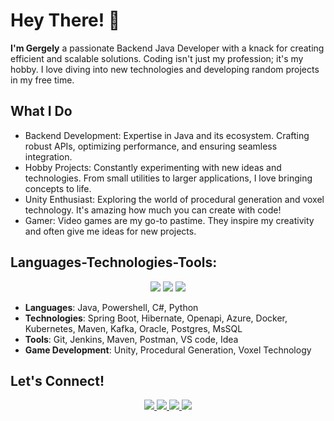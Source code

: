 # Hey There! 👋
**I'm Gergely** a passionate Backend Java Developer with a knack for creating efficient and scalable solutions. Coding isn't just my profession; it's my hobby. I love diving into new technologies and developing random projects in my free time.

## What I Do
- Backend Development: Expertise in Java and its ecosystem. Crafting robust APIs, optimizing performance, and ensuring seamless integration.
- Hobby Projects: Constantly experimenting with new ideas and technologies. From small utilities to larger applications, I love bringing concepts to life.
- Unity Enthusiast: Exploring the world of procedural generation and voxel technology. It's amazing how much you can create with code!
- Gamer: Video games are my go-to pastime. They inspire my creativity and often give me ideas for new projects.

## Languages-Technologies-Tools:
<div style="text-align: center;">
    <img src="https://skillicons.dev/icons?i=vscode,github,gitlab,git" />
    <img src="https://skillicons.dev/icons?i=java,spring,idea,azure,docker,postgres,hibernate,kafka,kubernetes,maven,postman" />
    <img src="https://skillicons.dev/icons?i=mongodb,kotlin,python,powershell,unity,visualstudio" />
</div>

- **Languages**: Java, Powershell, C#, Python
- **Technologies**: Spring Boot, Hibernate, Openapi, Azure, Docker, Kubernetes, Maven, Kafka, Oracle, Postgres, MsSQL
- **Tools**: Git, Jenkins, Maven, Postman, VS code, Idea
- **Game Development**: Unity, Procedural Generation, Voxel Technology

## Let's Connect!

<div style="text-align: center;"> 
    <a href="mailto:gergelynagy99@gmail.com">
        <img src="https://img.shields.io/badge/Gmail-333333?style=for-the-badge&logo=gmail&logoColor=red" />
    </a>
    <a href="https://linkedin.com/in/gergelyn/" target="_blank">
        <img src="https://img.shields.io/badge/LinkedIn-0077B5?style=for-the-badge&logo=linkedin&logoColor=white" target="_blank" />
    </a>
    <a href="https://gitlab.com/rkaaya" target="_blank">
        <img src="https://img.shields.io/badge/gitlab-gray?logo=gitlab&style=for-the-badge" target="_blank" />
    </a>
    <a href="https://github.com/RKaaya" target="_blank">
        <img src="https://img.shields.io/badge/github-orange?logo=github&style=for-the-badge&logoColor=black" target="_blank" />
    </a>
</div>
